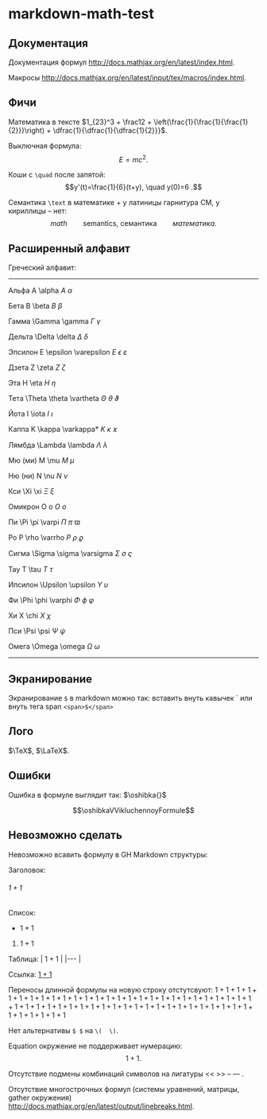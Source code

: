 # markdown-math-test

## Документация

Документация формул http://docs.mathjax.org/en/latest/index.html.

Макросы http://docs.mathjax.org/en/latest/input/tex/macros/index.html.

## Фичи

Математика в тексте $1_{23}^3 + \frac12 + \left(\frac{1}{\frac{1}{\frac{1}{2}}}\right) + \dfrac{1}{\dfrac{1}{\dfrac{1}{2}}}$.

Выключная формула: $$E=mc^2 .$$

Коши с `\quad` после запятой: $$y'(t)=\frac{1}{6}(t+y), \quad y(0)=6 .$$

Семантика `\text` в математике + у латиницы гарнитура CM, у кириллицы – нет: $$math \qquad \text{semantics, семантика} \qquad математика .$$

## Расширенный алфавит

Греческий алфавит:

----- 
Альфа A \alpha	$A\ \alpha$

Бета	B \beta	$B\ \beta$

Гамма	\Gamma \gamma	$\Gamma\ \gamma$

Дельта	\Delta \delta	$\Delta\ \delta$

Эпсилон	E \epsilon \varepsilon	$E\ \epsilon\ \varepsilon$

Дзета	Z \zeta	$Z\ \zeta$

Эта	H \eta	$H\ \eta$

Тета	\Theta \theta \vartheta	$\Theta\ \theta\ \vartheta$

Йота	I \iota	$I\ \iota$

Каппа	K \kappa \varkappa*    	$K\ \kappa\ \varkappa$

Лямбда	\Lambda \lambda	$\Lambda\ \lambda$

Мю (ми)	M \mu	$M\ \mu$

Ню (ни)	N \nu	$N\ \nu$

Кси	\Xi \xi	$\Xi\ \xi$

Омикрон	O o	$O\ o$

Пи	\Pi \pi \varpi	$\Pi\ \pi\ \varpi$

Ро	P \rho \varrho	$P\ \rho\ \varrho$

Сигма	\Sigma \sigma \varsigma	$\Sigma\ \sigma\ \varsigma$

Тау	T \tau	$T\ \tau$

Ипсилон	\Upsilon \upsilon	$\Upsilon\ \upsilon$

Фи	\Phi \phi \varphi	$\Phi\ \phi\ \varphi$

Хи	X \chi	$X\ \chi$

Пси	\Psi \psi	$\Psi\ \psi$

Омега	\Omega \omega	$\Omega\ \omega$

----------

## Экранирование

Экранирование `$` в markdown можно так: вставить внуть кавычек \` или внуть тега span `<span>$</span>`

## Лого

$\TeX$, $\LaTeX$.

## Ошибки

Ошибка в формуле выглядит так: $\oshibka{}$

$$\oshibkaVVikluchennoyFormule$$

## Невозможно сделать

Невозможно всавить формулу в GH Markdown структуры:

Заголовок:
###### $1+1$

Список:
- $1+1$
1. $1+1$

Таблица:
| $1+1$ 	|
|---	|

Ссылка:
[$1+1$](/README.md)

Переносы длинной формулы на новую строку отстутсвуют: $1+1+1+1+1+1+1+1+1+1+1+1+1+1+1+1+1+1+1+1+1+1+1+1+1+1+1+1+1+1+1+1+1+1+1+1+1+1+1+1+1+1+1+1+1+1+1+1+1+1+1+1+1+1+1$

Нет альтернативы `$ $` на `\(  \)`.

Equation окружение не поддерживает нумерацию: $$\begin{equation}1+1\end{equation} .$$

Отсутствие подмены комбинаций символов на лигатуры $\text{<< >> -- ---}$ .

Отсутствие многострочных формул (системы уравнений, матрицы, gather окружения) http://docs.mathjax.org/en/latest/output/linebreaks.html.

